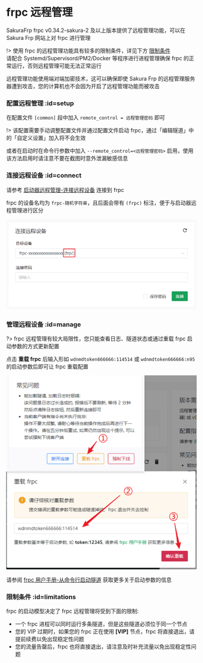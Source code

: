 # frpc 远程管理

SakuraFrp frpc v0.34.2-sakura-2 及以上版本提供了远程管理功能，可以在 Sakura Frp 网站上对 frpc 进行管理

!> 使用 frpc 的远程管理功能具有较多的限制条件，详见下方 [限制条件](#限制条件)  
请配合 Systemd/Supervisord/PM2/Docker 等程序进行进程管理确保 frpc 的正常运行，否则远程管理可能无法正常运行

远程管理功能使用端对端加密技术，这可以确保即使 Sakura Frp 的远程管理服务器遭到攻击，您的计算机也不会因为开启了远程管理功能而被攻击

### 配置远程管理 :id=setup

在配置文件 `[common]` 段中加入 `remote_control = 远程管理密码` 即可

!> 该配置需要手动调整配置文件并通过配置文件启动 frpc，通过「编辑隧道」中的「自定义设置」加入将不会生效

或者在启动时在命令行参数中加入 `--remote_control=<远程管理密码>` 启用，使用该方法启用时请注意不要在截图时意外泄漏敏感信息

### 连接远程设备 :id=connect

请参考 [启动器远程管理-连接远程设备](/launcher/remote#连接远程设备) 连接到 frpc

frpc 的设备名均为 `frpc-随机字符串`，且后面会带有 `(frpc)` 标注，便于与启动器远程管理进行区分

![](_images/remote-0.png)

### 管理远程设备 :id=manage

?> frpc 远程管理有较大局限性，您只能查看日志、隧道状态或通过重载 frpc 启动参数的方式更新配置

点击 **重载 frpc** 后输入形如 `wdnmdtoken666666:114514` 或 `wdnmdtoken666666:n95` 的启动参数后即可让 frpc 重载配置

![](_images/remote-1.png)

请参阅 [frpc 用户手册-从命令行启动隧道](/frpc/manual#cli-usage) 获取更多关于启动参数的信息

### 限制条件 :id=limitations

frpc 的启动模型决定了 frpc 远程管理将受到下面的限制:

+ 一个 frpc 进程可以同时运行多条隧道，但是这些隧道必须位于同一个节点
+ 您的 VIP 过期时，如果您的 frpc 正在使用 **[VIP]** 节点，frpc 将直接退出，请提前续费以免出现稳定性问题
+ 您的流量告罄后，frpc 也将直接退出，请注意及时补充流量以免出现稳定性问题
